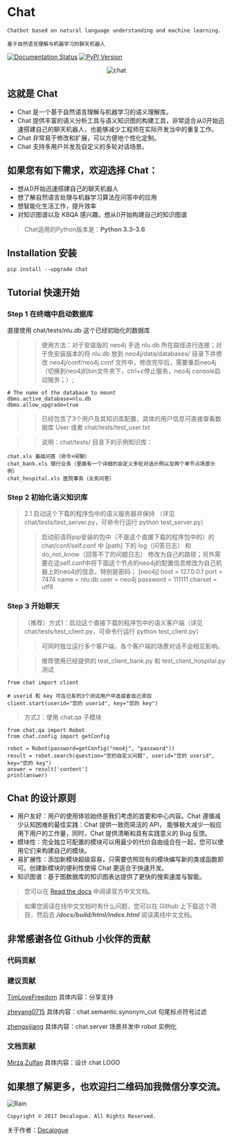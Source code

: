 # Chat

`Chatbot based on natural language understanding and machine learning.`

`基于自然语言理解与机器学习的聊天机器人`

[![Documentation Status](https://readthedocs.org/projects/chat-cn/badge/?version=latest)](http://chat-cn.readthedocs.io/zh_CN/latest/?badge=latest)
[![PyPI Version](https://img.shields.io/pypi/v/chat.svg)](https://pypi.python.org/pypi/chat)

<div align=center>

![chat](https://github.com/Decalogue/chat/blob/master/docs/img/logo.png "chat")

</div>

## 这就是 Chat

* Chat 是一个基于自然语言理解与机器学习的语义理解库。
* Chat 提供丰富的语义分析工具与语义知识图的构建工具，非常适合从0开始迅速搭建自己的聊天机器人，也能够减少工程师在实际开发当中的重复工作。
* Chat 非常易于修改和扩展，可以方便地个性化定制。
* Chat 支持多用户并发及自定义的多轮对话场景。

## 如果您有如下需求，欢迎选择 Chat：
  
  * 想从0开始迅速搭建自己的聊天机器人
  * 想了解自然语言处理与机器学习算法在问答中的应用
  * 想智能化生活工作，提升效率
  * 对知识图谱以及 KBQA 感兴趣，想从0开始构建自己的知识图谱

> Chat适用的Python版本是：**Python 3.3-3.6**

## Installation 安装

    pip install --upgrade chat
    
## Tutorial 快速开始

### Step 1 在终端中启动数据库

直接使用 chat/tests/nlu.db 这个已经初始化的数据库
>> 使用方法：对于安装版的 neo4j 手选 nlu.db 所在路径进行连接；对于免安装版本的将 nlu.db 放到 neo4j/data/databases/ 目录下并修改 neo4j/conf/neo4j.conf 文件中，修改完毕后，需要重启neo4j（切换到neo4j的bin文件夹下，ctrl+c停止服务，neo4j console启动服务；）;

    # The name of the database to mount
    dbms.active_database=nlu.db
    dbms.allow_upgrade=true
    

>> 已经包含了3个用户及其知识库配置，具体的用户信息可直接查看数据库 User 或者 chat/tests/test_user.txt

>> 说明：chat/tests/ 目录下的示例知识库：

    chat.xls 基础问答（命令+闲聊）
    chat_bank.xls 银行业务（里面有一个详细的自定义多轮对话示例以及两个单节点场景示例）
    chat_hospital.xls 医院事务（业务问答）


### Step 2 初始化语义知识库

> 2.1 启动这个下载的程序包中的语义服务器并保持
（详见 chat/tests/test_server.py，可命令行运行 python test_server.py）
>> 启动前请将pip安装的包中（不是这个直接下载的程序包中的）的chat/conf/self.conf 中 [path] 下的 log（问答日志） 和 do_not_know（回答不了的问题日志） 修改为自己的路径；另外需要在这self.conf中将下面这个节点的neo4j的配置信息修改为自己机器上的neo4j的信息，特别是密码；
[neo4j]
host = 127.0.0.1
port = 7474
name = nlu.db
user = neo4j
password = 111111
charset = utf8
    
### Step 3 开始聊天

> （推荐）方式1：启动这个直接下载的程序包中的语义客户端（详见 chat/tests/test_client.py，可命令行运行 python test_client.py）
>> 可同时独立运行多个客户端，各个客户端的场景对话不会相互影响。

>> 推荐使用已经提供的 test_client_bank.py 和 test_client_hospital.py 测试

    from chat import client
    
    # userid 和 key 可在已有的3个测试用户中选或者自己添加
    client.start(userid="您的 userid", key="您的 key")

> 方式2：使用 chat.qa 子模块

    from chat.qa import Robot
    from chat.config import getConfig
  
    robot = Robot(password=getConfig("neo4j", "password"))
    result = robot.search(question="您的自定义问题", userid="您的 userid", key="您的 key")
    answer = result['content']
    print(answer)


## Chat 的设计原则

* 用户友好：用户的使用体验始终是我们考虑的首要和中心内容。Chat 遵循减少认知困难的最佳实践：Chat 提供一致而简洁的 API， 能够极大减少一般应用下用户的工作量，同时，Chat 提供清晰和具有实践意义的 Bug 反馈。
* 模块性：完全独立可配置的模块可以用最少的代价自由组合在一起，您可以使用它们来构建自己的模块。
* 易扩展性：添加新模块超级容易，只需要仿照现有的模块编写新的类或函数即可。创建新模块的便利性使得 Chat 更适合于快速开发。
* 知识图谱：基于图数据库的知识图表达提供了更快的搜索速度与智能。

> 您可以在 [Read the docs](http://chat-cn.readthedocs.io/zh_CN/latest/) 中阅读官方中文文档。

> 如果您阅读在线中文文档时有什么问题，您可以在 Github 上下载这个项目，然后去 ***/docs/build/html/index.html*** 阅读离线中文文档。

## 非常感谢各位 Github 小伙伴的贡献

### 代码贡献

### 建议贡献

[TimLoveFreedom](https://github.com/TimLoveFreedom) 具体内容：分享支持

[zheyang0715](https://github.com/zheyang0715) 具体内容：chat.semantic.synonym_cut 句尾标点符号过滤

[zhengxijiang](https://github.com/zhengxijiang) 具体内容：chat.server 场景并发中 robot 实例化

### 文档贡献

[Mirza Zulfan](https://github.com/mirzazulfan) 具体内容：设计 chat LOGO

## 如果想了解更多，也欢迎扫二维码加我微信分享交流。

![Rain](https://github.com/Decalogue/XLearn/blob/master/img/QRcode.jpg "一起学习")

`Copyright © 2017 Decalogue. All Rights Reserved.`

关于作者：[Decalogue](https://www.decalogue.cn)

